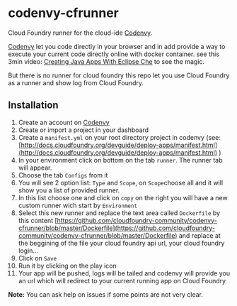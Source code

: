 # codenvy-cfrunner
Cloud Foundry runner for the cloud-ide [Codenvy](https://codenvy.com/).

[Codenvy](https://codenvy.com/) let you code directly in your browser and in add provide a way to execute your current code directly online with docker container. see this 3min video: [Creating Java Apps With Eclipse Che](https://www.youtube.com/watch?v=Hfa7IJONJPU) to see the magic.

But there is no runner for cloud foundry this repo let you use Cloud Foundry as a runner and show log from Cloud Foundry.

## Installation
 1. Create an account on [Codenvy](https://codenvy.com/site/create-account)
 2. Create or import a project in your dashboard
 3. Create a `manifest.yml` on your root directory project in codenvy (see: [http://docs.cloudfoundry.org/devguide/deploy-apps/manifest.html](http://docs.cloudfoundry.org/devguide/deploy-apps/manifest.html) )
 3. In your environment click on bottom on the tab `runner`. The runner tab will appear.
 4. Choose the tab `Configs` from it
 5. You will see 2 option list: `Type` and `Scope`, on `Scope`choose all and it will show you a list of provided runner.
 6. In this list choose one and click on `copy` on the right you will have a new custom runner wich start by `Environment`
 7. Select this new runner and replace the text area called `Dockerfile` by this content [https://github.com/cloudfoundry-community/codenvy-cfrunner/blob/master/Dockerfile](https://github.com/cloudfoundry-community/codenvy-cfrunner/blob/master/Dockerfile) and replace at the beggining of the file your cloud foundry api url, your cloud foundry login...
 8. Click on `Save`
 9. Run it by clicking on the play icon
 10. Your app will be pushed, logs will be tailed and codenvy will provide you an url which will redirect to your current running app on Cloud Foundry

**Note:** You can ask help on issues if some points are not very clear.
